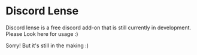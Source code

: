 # Discord Lense

Discord lense is a free discord add-on that is still currently in development.
Please Look here for usage :)

Sorry! But it's still in the making :)
